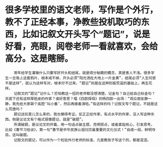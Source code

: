 
   
# 很多学校里的语文老师，写作是个外行，教不了正经本事，净教些投机取巧的东西，比如记叙文开头写个“题记”，说是好看，亮眼，阅卷老师一看就喜欢，会给高分。这是瞎掰。
        常年给学生灌输什么只要写好开头和结尾，就是得分秘籍的概念，真是害人不浅。很多学生一旦吸上这套鸦片，根本戒不掉，开头必须“阳光洒在大地上一片金黄”，结尾必须“人生何尝不是这样”，就认为这样写对，根本拧不过来。“题记”则是在这种刻板荒诞的基础上，再生花样。
        记叙文的“题记”记什么？恐怕教这一招的老师都没想清楚。记金句？自己给自己标金句？天底下还有这样厚脸皮的作家？谁好意思？唱《四郎探母》的杨四郎一出场：“观众朋友静一静，我先给大家飙个高腔‘叫小番’，然后再接着演哈。”有这样的吗？记叙文写个题记，不就是这么荒唐吗？
        题记这玩意儿怎么来的，我也懒得考证。反正正经作家，有点水平的作家，没人写这种东西。倒是议论文有个格式很像题记，就是“破题”。
        所谓破题，是议论文的开篇，用一句话点破主题，亮明观点，或者直指核心，引发思考。比如《春节习俗谈》，第一句“春节是中华民族认祖归宗最重要的文化仪式！”自成一段，鲜明夺目。这叫破题。
        记叙文的题记，可以作为一个检验外行老师的标准，凡是教孩子写这个的，都是混混。

